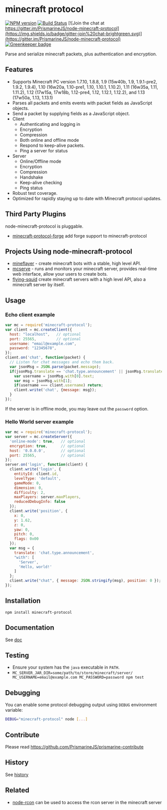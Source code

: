 # minecraft protocol
[![NPM version](https://img.shields.io/npm/v/minecraft-protocol.svg)](https://www.npmjs.com/package/minecraft-protocol)
[![Build Status](https://img.shields.io/circleci/project/PrismarineJS/node-minecraft-protocol/master.svg)](https://circleci.com/gh/PrismarineJS/node-minecraft-protocol)
[![Join the chat at https://gitter.im/PrismarineJS/node-minecraft-protocol](https://img.shields.io/badge/gitter-join%20chat-brightgreen.svg)](https://gitter.im/PrismarineJS/node-minecraft-protocol)
[![Greenkeeper badge](https://badges.greenkeeper.io/PrismarineJS/node-minecraft-protocol.svg)](https://greenkeeper.io/)

Parse and serialize minecraft packets, plus authentication and encryption.

## Features

 * Supports Minecraft PC version 1.7.10, 1.8.8, 1.9 (15w40b, 1.9, 1.9.1-pre2, 1.9.2, 1.9.4),
  1.10 (16w20a, 1.10-pre1, 1.10, 1.10.1, 1.10.2), 1.11 (16w35a, 1.11, 1.11.2), 1.12 (17w15a, 17w18b, 1.12-pre4, 1.12, 1.12.1, 1.12.2), and 1.13 (17w50a, 1.13, 1.13.1)
 * Parses all packets and emits events with packet fields as JavaScript
   objects.
 * Send a packet by supplying fields as a JavaScript object.
 * Client
   - Authenticating and logging in
   - Encryption
   - Compression
   - Both online and offline mode
   - Respond to keep-alive packets.
   - Ping a server for status
 * Server
   - Online/Offline mode
   - Encryption
   - Compression
   - Handshake
   - Keep-alive checking
   - Ping status
 * Robust test coverage.
 * Optimized for rapidly staying up to date with Minecraft protocol updates.
 
## Third Party Plugins

node-minecraft-protocol is pluggable.

* [minecraft-protocol-forge](https://github.com/PrismarineJS/node-minecraft-protocol-forge) add forge support to minecraft-protocol

## Projects Using node-minecraft-protocol

 * [mineflayer](https://github.com/PrismarineJS/mineflayer/) - create minecraft
   bots with a stable, high level API.
 * [mcserve](https://github.com/andrewrk/mcserve) - runs and monitors your
   minecraft server, provides real-time web interface, allow your users to
   create bots.
 * [flying-squid](https://github.com/PrismarineJS/flying-squid) create minecraft
   servers with a high level API, also a minecraft server by itself.

## Usage

### Echo client example

```js
var mc = require('minecraft-protocol');
var client = mc.createClient({
  host: "localhost",   // optional
  port: 25565,         // optional
  username: "email@example.com",
  password: "12345678",
});
client.on('chat', function(packet) {
  // Listen for chat messages and echo them back.
  var jsonMsg = JSON.parse(packet.message);
  if(jsonMsg.translate == 'chat.type.announcement' || jsonMsg.translate == 'chat.type.text') {
    var username = jsonMsg.with[0].text;
    var msg = jsonMsg.with[1];
    if(username === client.username) return;
    client.write('chat', {message: msg});
  }
});
```

If the server is in offline mode, you may leave out the `password` option.

### Hello World server example

```js
var mc = require('minecraft-protocol');
var server = mc.createServer({
  'online-mode': true,   // optional
  encryption: true,      // optional
  host: '0.0.0.0',       // optional
  port: 25565,           // optional
});
server.on('login', function(client) {
  client.write('login', {
    entityId: client.id,
    levelType: 'default',
    gameMode: 0,
    dimension: 0,
    difficulty: 2,
    maxPlayers: server.maxPlayers,
    reducedDebugInfo: false
  });
  client.write('position', {
    x: 0,
    y: 1.62,
    z: 0,
    yaw: 0,
    pitch: 0,
    flags: 0x00
  });
  var msg = {
    translate: 'chat.type.announcement',
    "with": [
      'Server',
      'Hello, world!'
    ]
  };
  client.write("chat", { message: JSON.stringify(msg), position: 0 });
});
```

## Installation

`npm install minecraft-protocol`

## Documentation

See [doc](doc/README.md)


## Testing

* Ensure your system has the `java` executable in `PATH`.
* `MC_SERVER_JAR_DIR=some/path/to/store/minecraft/server/ MC_USERNAME=email@example.com MC_PASSWORD=password npm test`

## Debugging

You can enable some protocol debugging output using `DEBUG` environment variable:

```bash
DEBUG="minecraft-protocol" node [...]
```

## Contribute

Please read https://github.com/PrismarineJS/prismarine-contribute

## History

See [history](HISTORY.md)

## Related

* [node-rcon](https://github.com/pushrax/node-rcon) can be used to access the rcon server in the minecraft server
